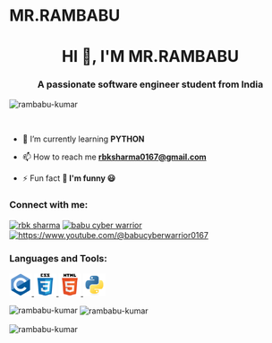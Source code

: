 # MR.RAMBABU


<h1 align="center">HI 👋, I'M MR.RAMBABU</h1>
<h3 align="center">A passionate software engineer student from India</h3>

<p align="left"> <img src="https://komarev.com/ghpvc/?username=rambabu-kumar&label=Profile%20views&color=0e75b6&style=flat" alt="rambabu-kumar" /> </p>

<p align="left"> <a href="https://twitter.com/" target="blank"><img src="https://img.shields.io/twitter/follow/?logo=twitter&style=for-the-badge" alt="" /></a> </p>

- 🌱 I’m currently learning **PYTHON**

- 📫 How to reach me **rbksharma0167@gmail.com**

- ⚡ Fun fact **🤗 I'm funny 😃**

<h3 align="left">Connect with me:</h3>
<p align="left">
<a href="https://fb.com/rbk sharma" target="blank"><img align="center" src="https://raw.githubusercontent.com/rahuldkjain/github-profile-readme-generator/master/src/images/icons/Social/facebook.svg" alt="rbk sharma" height="30" width="40" /></a>
<a href="https://instagram.com/babu cyber warrior" target="blank"><img align="center" src="https://raw.githubusercontent.com/rahuldkjain/github-profile-readme-generator/master/src/images/icons/Social/instagram.svg" alt="babu cyber warrior" height="30" width="40" /></a>
<a href="https://www.youtube.com/c/https://www.youtube.com/@babucyberwarrior0167" target="blank"><img align="center" src="https://raw.githubusercontent.com/rahuldkjain/github-profile-readme-generator/master/src/images/icons/Social/youtube.svg" alt="https://www.youtube.com/@babucyberwarrior0167" height="30" width="40" /></a>
</p>

<h3 align="left">Languages and Tools:</h3>
<p align="left"> <a href="https://www.cprogramming.com/" target="_blank" rel="noreferrer"> <img src="https://raw.githubusercontent.com/devicons/devicon/master/icons/c/c-original.svg" alt="c" width="40" height="40"/> </a> <a href="https://www.w3schools.com/css/" target="_blank" rel="noreferrer"> <img src="https://raw.githubusercontent.com/devicons/devicon/master/icons/css3/css3-original-wordmark.svg" alt="css3" width="40" height="40"/> </a> <a href="https://www.w3.org/html/" target="_blank" rel="noreferrer"> <img src="https://raw.githubusercontent.com/devicons/devicon/master/icons/html5/html5-original-wordmark.svg" alt="html5" width="40" height="40"/> </a> <a href="https://www.python.org" target="_blank" rel="noreferrer"> <img src="https://raw.githubusercontent.com/devicons/devicon/master/icons/python/python-original.svg" alt="python" width="40" height="40"/> </a> </p>

<p><img align="left" src="https://github-readme-stats.vercel.app/api/top-langs?username=rambabu-kumar&show_icons=true&locale=en&layout=compact" alt="rambabu-kumar" /></p>

<p>&nbsp;<img align="center" src="https://github-readme-stats.vercel.app/api?username=rambabu-kumar&show_icons=true&locale=en" alt="rambabu-kumar" /></p>

<p><img align="center" src="https://github-readme-streak-stats.herokuapp.com/?user=rambabu-kumar&" alt="rambabu-kumar" /></p>
